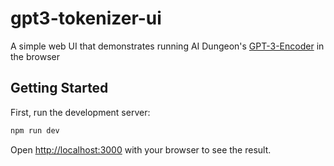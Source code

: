 # gpt3-tokenizer-ui

A simple web UI that demonstrates running AI Dungeon's [GPT-3-Encoder](https://github.com/AIDungeon/GPT-3-Encoder) in the browser

## Getting Started

First, run the development server:

```bash
npm run dev
```

Open [http://localhost:3000](http://localhost:3000) with your browser to see the result.
